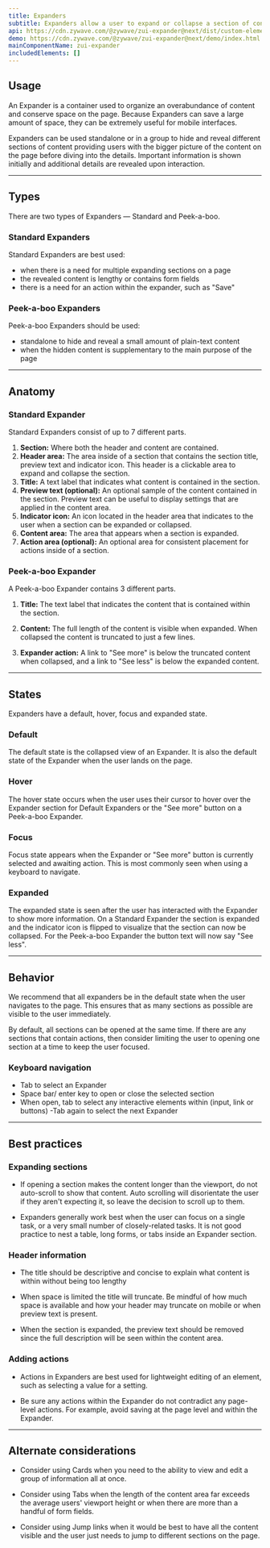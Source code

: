 ```yaml
---
title: Expanders
subtitle: Expanders allow a user to expand or collapse a section of content
api: https://cdn.zywave.com/@zywave/zui-expander@next/dist/custom-elements.json
demo: https://cdn.zywave.com/@zywave/zui-expander@next/demo/index.html
mainComponentName: zui-expander
includedElements: []
---
```

## Usage

An Expander is a container used to organize an overabundance of content and conserve space on the page. Because Expanders can save a large amount of space, they can be extremely useful for mobile interfaces.

Expanders can be used standalone or in a group to hide and reveal different sections of content providing users with the bigger picture of the content on the page before diving into the details. Important information is shown initially and additional details are revealed upon interaction.  

- - -

## Types

There are two types of Expanders — Standard and Peek-a-boo. 

### Standard Expanders

Standard Expanders are best used:
- when there is a need for multiple expanding sections on a page
- the revealed content is lengthy or contains form fields
- there is a need for an action within the expander, such as "Save"

<docs-spacer size= "small"></docs-spacer>

### Peek-a-boo Expanders

Peek-a-boo Expanders should be used:
- standalone to hide and reveal a small amount of plain-text content
- when the hidden content is supplementary to the main purpose of the page



- - -

## Anatomy

### Standard Expander

Standard Expanders consist of up to 7 different parts. 

1. **Section:** Where both the header and content are contained.
2. **Header area:** The area inside of a section that contains the section title, preview text and indicator icon. This header is a clickable area to expand and collapse the section. 
3. **Title:** A text label that indicates what content is contained in the section.
4. **Preview text (optional):**  An optional sample of the content contained in the section. Preview text can be useful to display settings that are applied in the content area. 
5. **Indicator icon:** An icon located in the header area that indicates to the user when a section can be expanded or collapsed. 
6. **Content area:** The area that appears when a section is expanded.
7. **Action area (optional):** An optional area for consistent placement for actions inside of a section.

<docs-spacer size="small"></docs-spacer>

### Peek-a-boo Expander

A Peek-a-boo Expander contains 3 different parts.

1. **Title:** The text label that indicates the content that is contained within the section. 

2. **Content:** The full length of the content is visible when expanded. When collapsed the content is truncated to just a few lines. 

3. **Expander action:** A link to "See more" is below the truncated content when collapsed, and a link to "See less" is below the expanded content. 

- - -

## States

Expanders have a default, hover, focus and expanded state.

### Default
The default state is the collapsed view of an Expander. It is also the default state of the Expander when the user lands on the page. 

### Hover
The hover state occurs when the user uses their cursor to hover over the Expander section for Default Expanders or the "See more" button on a Peek-a-boo Expander.

### Focus
Focus state appears when the Expander or "See more" button is currently selected and awaiting action. This is most commonly seen when using a keyboard to navigate. 

### Expanded
The expanded state is seen after the user has interacted with the Expander to show more information. On a Standard Expander the section is expanded and the indicator icon is flipped to visualize that the section can now be collapsed. For the Peek-a-boo Expander the button text will now say "See less". 

- - -

## Behavior 

We recommend that all expanders be in the default state when the user navigates to the page. This ensures that as many sections as possible are visible to the user immediately. 

By default, all sections can be opened at the same time. If there are any sections that contain actions, then consider limiting the user to opening one section at a time to keep the user focused. 



### Keyboard navigation
- Tab to select an Expander
- Space bar/ enter key to open or close the selected section
- When open, tab to select any interactive elements within (input, link or buttons)
-Tab again to select the next Expander


---


## Best practices

### Expanding sections
- If opening a section makes the content longer than the viewport, do not auto-scroll to show that content. Auto scrolling will disorientate the user if they aren't expecting it, so leave the decision to scroll up to them.


- Expanders generally work best when the user can focus on a single task, or a very small number of closely-related tasks. It is not good practice to nest a table, long forms, or tabs inside an Expander section.
<docs-spacer size= "small"></docs-spacer>



### Header information
- The title should be descriptive and concise to explain what content is within without being too lengthy
- When space is limited the title will truncate. Be mindful of how much space is available and how your header may truncate on mobile or when preview text is present. 

- When the section is expanded, the preview text should be removed since the full description will be seen within the content area.  
<docs-spacer size= "small"></docs-spacer>


### Adding actions
- Actions in Expanders are best used for lightweight editing of an element, such as selecting a value for a setting.

- Be sure any actions within the Expander do not contradict any page-level actions. For example, avoid saving at the page level and within the Expander. 

- - -

## Alternate considerations

- Consider using Cards when you need to the ability to view and edit a group of information all at once. 

- Consider using Tabs when the length of the content area far exceeds the average users' viewport height or when there are more than a handful of form fields. 
- Consider using Jump links when it would be best to have all the content visible and the user just needs to jump to different sections on the page.